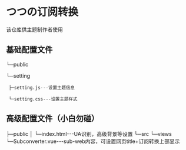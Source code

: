 # つつの订阅转换
该仓库供主题制作者使用

## 基础配置文件

└─public

   └─setting
   
     ├─setting.js---设置主题信息
     
     └─setting.css---设置主题样式
     

## 高级配置文件（小白勿碰）
├─public
│  └─index.html---UA识别，高级背景等设置
└─src
   └─views
      └─Subconverter.vue---sub-web内容，可设置网页title+订阅转换上部显示

